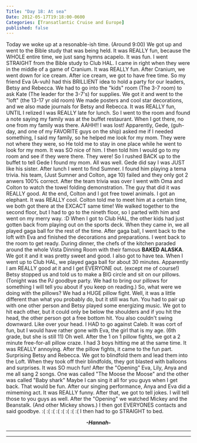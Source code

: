 ```yaml
---
Title: "Day 18: At sea"
Date: 2012-05-17T19:18:00-0600
Categories: [Transatlantic Cruise and Europe]
published: false
---
```


Today we woke up at a resonable-ish time. (Around 9:00) We got up and
went to the Bible study that was being held. It was REALLY fun, because
the WHOLE entire time, we just sang hymns acapelo. It was fun. I went
STRAIGHT from the Bible study to Club HAL. I came in right when they
were in the middle of a game of Cranium. It was REALLY fun. After
Cranium, we went down for ice cream. After ice cream, we got to have
free time. So my friend Eva (A-vuh) had this BRILLIENT idea to hold a
party for our leaders, Betsy and Rebecca. We had to go into the "kids"
room (The 3-7 room) to ask Kate (The leader for the 3-7's) for supplies.
We got it and went to the "loft" (the 13-17 yr old room) We made posters
and cool star decorations, and we also made journals for Betsy and
Rebecca. It was REALLY fun, UNTIL I relized I was REALLY late for lunch.
So I went to the room and found a note saying my family was at the
buffet restaurant. When I got there, no one from my family was there.
AAHH!! I was lost! Apparently, Gede, (guh-day, and one of my FAVORITE
guys on the ship) asked me if I needed something, I said my family, so
he helped me look for my mom. They were not where they were, so He told
me to stay in one place while he went to look for my mom. It was SO nice
of him. I then told him I would go to my room and see if they were
there. They were! So I rushed BACK up to the buffet to tell Gede I found
my mom. All was well. Gede did say I was JUST like his sister. After
lunch I went to find Sumner. I found him playing a tema trivia. his
team, (Just Sumner and Colton, age 10) failed and they only got 2 anwers
100% correct. After the team trivia was over I went with Oma and Colton
to watch the towel folding demonstration. The guy that did it was REALLY
good. At the end, Colton and I got free towel animals. I got an
elephant. It was REALLY cool. Colton told me to meet him at a certain
time, we both got there at the EXCACT same time! We walked together to
the second floor, but I had to go to the nineth floor, so I parted with
him and went on my merry way. :D When I got to Club HAL, the other kids
had just gotten back from playing out on the sports deck. When they came
in, we all played gaga ball for the rest of the time. After gaga ball, I
went back to the loft with Eva and finished the decorations and
preparations. I went back to the room to get ready. During dinner, the
chefs of the kitchen paraded around the whole Vista Dinning Room with
their famous **BAKED ALASKA**. We got it and it was pretty sweet and
good. I also got to have tea. When I went up to Club HAL, we played gaga
ball for about 30 minutes. Apparently I am REALLY good at it and I get
EVERYONE out. (except me of course!) Betsy stopped us and told us to
make a BIG circle and sit on our pillows. (Tonight was the PJ goodbye
party. We had to bring our pillows for something I will tell you about
if you keep on reading.) So, what were we doing with the pillows? We had
a HUGE pillow fight. Well, it was a little different than what you
probably do, but it still was fun. You had to pair up with one other
person and Betsy played some energizing music. We got to hit each other,
but it could only be below the shoulders and if you hit the head, the
other person got a free bottom hit. You also couldn't swing downward.
Like over your head. I HAD to go against Caleb. It was cort of fun, but
I would have rather gone with Eva, the girl that is my age. (6th grade,
but she is still 11) Oh well. After the 1 on 1 pillow fights, we got a 2
minute free-for-all pillow craze. I had 3 boys hitting me at the same
time. It was REALLY annoying. After the pillow fights, it came to the
fun part. Surprising Betsy and Rebecca. We got to blindfold them and
lead them into the Loft. When they took off their blindfolds, they got
blasted with balloons and surprises. It was SO much fun! After the
"Opening" Eva, Lily, Anya and me all sang 2 songs. One was called "The
Moose the Moose" and the other was called "Baby shark" Maybe I can sing
it all for you guys when I get back. That would be fun. After our
singing performance, Anya and Eva did a mimeming act. It was REALLY
funny. After that, we got to tell jokes. I will tell those to you guys
as well. After the "Opening" we watched Mickey and the Beanstalk. (And
other Mickey shows.) I then got EVERYONES contacts and said goodbye. :(
:( :( :( :( :( :( :( I then had to go STRAIGHT to bed.

  

<div align="CENTER">

***-Hannah-***

</div>

***  
***
